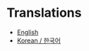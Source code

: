 # Translations

- [English](https://github.com/legenlee/industrialcraft-next)
- [Korean / 한국어](/i18n/README.ko.md)